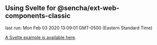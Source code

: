 ## Using Svelte for @sencha/ext-web-components-classic

last run: Mon Feb 03 2020 13:09:01 GMT-0500 (Eastern Standard Time)

[A Svelte example is available here](https://github.com/sencha/ext-web-components/tree/ext-web-components-7.1.1/packages/ext-web-components-boilerplate-svelte).
